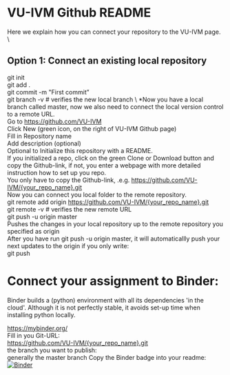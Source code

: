 # VU-IVM Github README 

Here we explain how you can connect your repository to the VU-IVM page. \

## Option 1: Connect an existing local repository 

git init \
git add . \
git commit -m "First commit” \
git branch -v # verifies the new local branch \ 
*Now you have a local branch called master, now we also need to connect the local version control to a remote URL. \
Go to https://github.com/VU-IVM \
Click New (green icon, on the right of VU-IVM Github page) \
Fill in Repository name \
Add description (optional) \
Optional to Initialize this repository with a README. \
If you initialized a repo, click on the green Clone or Download button and copy the Github-link, if not, you enter a webpage with more detailed instruction how to set up you repo. \
You only have to copy the Github-link, .e.g. https://github.com/VU-IVM/{your_repo_name}.git \
Now you can connect you local folder to the remote repository. \
git remote add origin https://github.com/VU-IVM/{your_repo_name}.git \
git remote -v # verifies the new remote URL \
git push -u origin master \
Pushes the changes in your local repository up to the remote repository you specified as origin \
After you have run git push -u origin master, it will automaticallly push your next updates to the origin if you only write: \
git push


# Connect your assignment to Binder:
Binder builds a (python) environment with all its dependencies 'in the cloud'. Although it is not perfectly stable, it avoids set-up time when installing python locally.

https://mybinder.org/ \
Fill in you Git-URL: \
https://github.com/VU-IVM/{your_repo_name}.git \
the branch you want to publish: \
generally the master branch
Copy the Binder badge into your readme: \
[![Binder](https://mybinder.org/badge_logo.svg)](https://mybinder.org/v2/gh/VU-IVM/{your_repo_name}.git/master)
